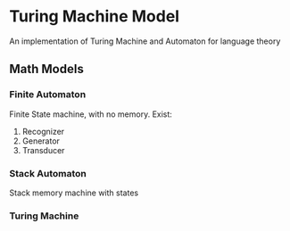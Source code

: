 # Turing Machine Model
An implementation of Turing Machine and Automaton for language theory

## Math Models
### Finite Automaton

Finite State machine, with no memory.
Exist:

1. Recognizer
2. Generator
3. Transducer

### Stack Automaton
Stack memory machine with states

### Turing Machine
